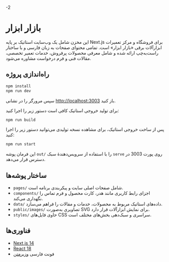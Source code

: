 -2
# بازار ابزار

این مخزن شامل یک وب‌سایت استاتیک بر پایه Next.js برای فروشگاه و مرکز تعمیرات ابزارآلات برقی «بازار ابزار» است. تمامی محتوای صفحات به زبان فارسی و با ساختار راست‌به‌چپ ارائه شده و شامل معرفی محصولات پرفروش، خدمات تعمیر تخصصی، مقالات فنی و فرم درخواست مشاوره می‌شود.

## راه‌اندازی پروژه

```bash
npm install
npm run dev
```

سپس مرورگر را در نشانی [http://localhost:3003](http://localhost:3003) باز کنید.

برای تولید خروجی استاتیک کافی است دستور زیر را اجرا کنید:

```bash
npm run build
```



پس از ساخت خروجی استاتیک، برای مشاهده نسخه تولیدی می‌توانید دستور زیر را اجرا کنید:

```bash
npm run start
```

این فرمان پوشه `out/` را با استفاده از سرویس‌دهندهٔ سبک `serve` روی پورت 3003 در دسترس قرار می‌دهد.

## ساختار پوشه‌ها

- `pages/` شامل صفحات اصلی سایت و پیکربندی برنامه است.
- `components/` اجزای رابط کاربری مانند هدر، کارت محصول و فرم تماس را نگهداری می‌کند.
- `data/` داده‌های استاتیک مربوط به محصولات، خدمات و مقالات را فراهم می‌سازد.
- `public/images/` تصاویری به‌صورت SVG برای نمایش ابزارآلات قرار دارد.
- `styles/` حاوی فایل‌های CSS سراسری و سبک‌دهی بخش‌های مختلف است.

## فناوری‌ها

- [Next.js 14](https://nextjs.org/)
- [React 18](https://react.dev/)
- فونت فارسی [وزیرمتن](https://rastikerdar.github.io/vazirmatn/)